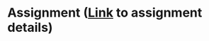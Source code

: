 # Assignment ([Link](https://www.theodinproject.com/lessons/node-path-javascript-library#project-solution) to assignment details)
